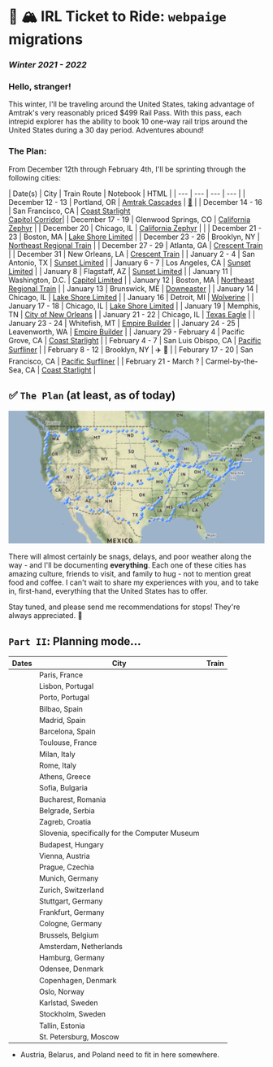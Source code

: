 # 🚂 🏔 IRL Ticket to Ride: `webpaige` migrations
### _Winter 2021 - 2022_

### Hello, stranger!

This winter, I'll be traveling around the United States, taking advantage of Amtrak's very reasonably priced $499 Rail Pass. With this pass, each intrepid explorer has the ability to book 10 one-way rail trips around the United States during a 30 day period. Adventures abound!

### The Plan:

From December 12th through February 4th, I'll be sprinting through the following cities:

| Date(s) | City | Train Route | Notebook | HTML |
| --- | --- | --- | --- | 
| December 12 - 13 | Portland, OR | [Amtrak Cascades](https://www.amtrak.com/cascades-train) | [📔](https://colab.research.google.com/drive/14Qkodi4j7Cn9jnqRBuvIev8WMcIO92X_?usp=sharing) |
| December 14 - 16 | San Francisco, CA | [Coast Starlight](https://www.amtrak.com/coast-starlight-train) <br>[Capitol Corridor](https://en.wikipedia.org/wiki/Capitol_Corridor)| 
| December 17 - 19 | Glenwood Springs, CO | [California Zephyr](https://www.amtrak.com/california-zephyr-train) |
| December 20 | Chicago, IL | [California Zephyr](https://www.amtrak.com/california-zephyr-train) | |
| December 21 - 23 | Boston, MA | [Lake Shore Limited](https://www.amtrak.com/lake-shore-limited-train) | 
| December 23 - 26 | Brooklyn, NY | [Northeast Regional Train](https://www.amtrak.com/northeast-regional-train) |
| December 27 - 29 | Atlanta, GA | [Crescent Train](https://www.amtrak.com/crescent-train) |
| December 31 | New Orleans, LA | [Crescent Train](https://www.amtrak.com/crescent-train) |
| January 2 - 4 | San Antonio, TX | [Sunset Limited](https://www.amtrak.com/sunset-limited-train)  |
| January 6 - 7 | Los Angeles, CA | [Sunset Limited](https://www.amtrak.com/sunset-limited-train)  |
| January 8 | Flagstaff, AZ | [Sunset Limited](https://www.amtrak.com/sunset-limited-train)  |
| January 11 | Washington, D.C. | [Capitol Limited](https://www.amtrak.com/capitol-limited-train) |
| January 12 | Boston, MA | [Northeast Regional Train](https://www.amtrak.com/northeast-regional-train) |
| January 13 | Brunswick, ME | [Downeaster](https://www.amtrak.com/downeaster-train) | 
| January 14 | Chicago, IL | [Lake Shore Limited](https://www.amtrak.com/lake-shore-limited-train) | 
| January 16 | Detroit, MI | [Wolverine](https://www.amtrak.com/michigan-services-train) |
| January 17 - 18 | Chicago, IL | [Lake Shore Limited](https://www.amtrak.com/lake-shore-limited-train) |
| January 19 | Memphis, TN | [City of New Orleans](https://www.amtrak.com/city-of-new-orleans-train) |
| January 21 - 22 | Chicago, IL | [Texas Eagle](https://www.amtrak.com/texas-eagle-train) | 
| January 23 - 24 | Whitefish, MT | [Empire Builder](https://www.amtrak.com/empire-builder-train) |
| January 24 - 25 | Leavenworth, WA | [Empire Builder](https://www.amtrak.com/empire-builder-train) |
| January 29 - February 4 | Pacific Grove, CA | [Coast Starlight](https://www.amtrak.com/coast-starlight-train) |
| February 4 - 7 | San Luis Obispo, CA | [Pacific Surfliner](https://www.amtrak.com/pacific-surfliner-train) |
| February 8 - 12 | Brooklyn, NY | ✈️ 🤗 |
| Feburary 17 - 20 | San Francisco, CA | [Pacific Surfliner](https://www.amtrak.com/pacific-surfliner-train) |
| February 21 - March ? | Carmel-by-the-Sea, CA | [Coast Starlight](https://www.amtrak.com/coast-starlight-train) | 

## ✅ `The Plan` (at least, as of today)

![](https://raw.githubusercontent.com/dynamicwebpaige/IRL-ticket-to-ride/main/plots/Screen%20Shot%202021-12-18%20at%207.10.27%20PM.png)

There will almost certainly be snags, delays, and poor weather along the way - and I'll be documenting **everything**. Each one of these cities has amazing culture, friends to visit, and family to hug - not to mention great food and coffee. I can't wait to share my experiences with you, and to take in, first-hand, everything that the United States has to offer.

Stay tuned, and please send me recommendations for stops! They're always appreciated. 🤗

## `Part II`: Planning mode...

| Dates | City | Train |
| --- | --- | --- |
| | Paris, France | |
| | Lisbon, Portugal | |
| | Porto, Portugal | |
| | Bilbao, Spain | |
| | Madrid, Spain | |
| | Barcelona, Spain | |
| | Toulouse, France | | 
| | Milan, Italy | |
| | Rome, Italy | |
| | Athens, Greece | |
| | Sofia, Bulgaria | |
| | Bucharest, Romania | |
| | Belgrade, Serbia | |
| | Zagreb, Croatia | | 
| | Slovenia, specifically for the Computer Museum | |
| | Budapest, Hungary | |
| | Vienna, Austria | |
| | Prague, Czechia | |
| | Munich, Germany | | 
| | Zurich, Switzerland | |
| | Stuttgart, Germany | |
| | Frankfurt, Germany | |
| | Cologne, Germany | | 
| | Brussels, Belgium | |
| | Amsterdam, Netherlands | |
| | Hamburg, Germany | |
| | Odensee, Denmark | | 
| | Copenhagen, Denmark | |
| | Oslo, Norway | |
| | Karlstad, Sweden | |
| | Stockholm, Sweden | |
| | Tallin, Estonia | |
| | St. Petersburg, Moscow | | 

* Austria, Belarus, and Poland need to fit in here somewhere.
